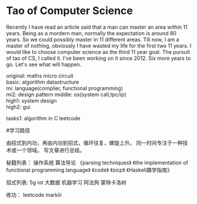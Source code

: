 #  Tao of Computer Science

Recently I have read an article said that a man can master an area within 11 years. Being as a mordern man, normally the expectation is around 80 years. So we could possibly master in 11 different areas. Till now, I am a master of nothing, obviously I have wasted my life for the first two 11 years. I would like to choose computer science as the third 11 year goal. The pursuit of tao of CS, I called it. I've been working on it since 2012. Six more years to go. Let's see what will happen.

original: maths micro circuit  
basic: algorithm datastructure  
mi: language(complier, functional programming)  
mi2: design pattern
middle: os(system call,tpc/ip)  
high1: system design   
high2: gui

tasks1: algorithm in C leetcode

#学习路径

由招式到内功，再由内功到招式，循环往复，螺旋上升。
同一时间专注于一种技术或一个领域。
写文章进行总结。

秘籍列表：
操作系统
算法导论
《parsing techniques》
《the implementation of functional programming language》
《code》
《sicp》
《Haskell趣学指南》

招式列表:
5g
iot
大数据
机器学习
阿法狗
蒙特卡洛树

练功：
leetcode
markiii


